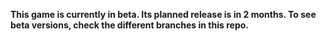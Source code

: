 **This game is currently in beta. Its planned release is in 2 months. To see beta versions, check the different branches in this repo.**